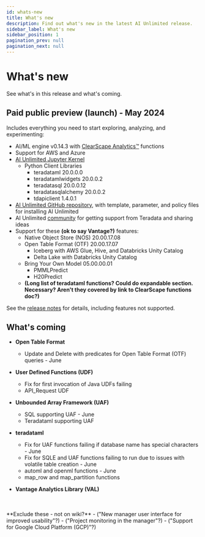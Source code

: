 ```yaml
---
id: whats-new
title: What's new
description: Find out what's new in the latest AI Unlimited release.
sidebar_label: What's new
sidebar_position: 1
pagination_prev: null
pagination_next: null
---
```


# What's new

See what's in this release and what's coming.


## Paid public preview (launch) - May 2024

Includes everything you need to start exploring, analyzing, and experimenting:

- AI/ML engine v0.14.3 with [ClearScape Analytics™](https://docs.teradata.com/access/sources/dita/topic?dita:mapPath=phg1621910019905.ditamap&dita:ditavalPath=pny1626732985837.ditaval&dita:topicPath=gma1702668333653.dita) functions
- Support for AWS and Azure
- [AI Unlimited Jupyter Kernel](https://downloads.teradata.com/download/tools/teradata-ai-unlimited-jupyter-kernel)
    - Python Client Libraries
      - teradataml 20.0.0.0
      - teradatamlwidgets 20.0.0.2
	  - teradatasql 20.0.0.12
	  - teradatasqlalchemy 20.0.0.2
	  - tdapiclient 1.4.0.1
- [AI Unlimited GitHub repository](https://github.com/Teradata/ai-unlimited), with template, parameter, and policy files for installing AI Unlimited
- AI Unlimited [community](https://support.teradata.com/community?id=community_forum&sys_id=b0aba91597c329d0e6d2bd8c1253affa) for getting support from Teradata and sharing ideas
- Support for these **(ok to say Vantage?)** features:
  - Native Object Store (NOS) 20.00.17.08
  - Open Table Format (OTF) 20.00.17.07
    - Iceberg with AWS Glue, Hive, and Databricks Unity Catalog
    - Delta Lake with Databricks Unity Catalog
  - Bring Your Own Model 05.00.00.01
    - PMMLPredict
	- H20Predict
  - **(Long list of teradataml functions? Could do expandable section. Necessary? Aren't they covered by link to ClearScape functions doc?)**

See the [release notes](/docs/release-notes.md) for details, including features not supported.


## What's coming

- **Open Table Format**
  - Update and Delete with predicates for Open Table Format (OTF) queries - June

- **User Defined Functions (UDF)**
  - Fix for first invocation of Java UDFs failing
  - API_Request UDF
  
- **Unbounded Array Framework (UAF)**
  - SQL supporting UAF - June 
  - Teradataml supporting UAF

- **teradataml**
  - Fix for UAF functions failing if database name has special characters - June
  - Fix for SQLE and UAF functions failing to run due to issues with volatile table creation - June
  - automl and openml functions - June
  - map_row and map_partition functions
  
- **Vantage Analytics Library (VAL)**

<br/>
<br/>
**Exclude these - not on wiki?**
- ("New manager user interface for improved usability"?)
- ("Project monitoring in the manager"?)
- ("Support for Google Cloud Platform (GCP)"?)





